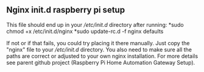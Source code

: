 Nginx init.d raspberry pi setup
---------------------------------
This file should end up in your */etc/init.d* directory after running:
*sudo chmod +x /etc/init.d/nginx
*sudo update-rc.d -f nginx defaults

If not or if that fails, you could try placing it there manually. Just copy the "nginx" file to your */etc/init.d* directory. You also need to make sure all the paths are correct or adjusted to your own nginx installation.
For more details see parent github project (Raspberry Pi Home Automation Gateway Setup).